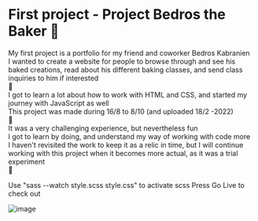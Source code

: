 # First project - Project Bedros the Baker 🥐

My first project is a portfolio for my friend and coworker Bedros Kabranien<br>
I wanted to create a website for people to browse through and see his baked creations, read about his different baking classes, and send class inquiries to him if interested
<br>
🥖
<br>
I got to learn a lot about how to work with HTML and CSS, and started my journey with JavaScript as well<br>
This project was made during 16/8 to 8/10 (and uploaded 18/2 -2022)
<br>
🍞
<br>
It was a very challenging experience, but nevertheless fun<br>
I got to learn by doing, and understand my way of working with code more<br>
I haven't revisited the work to keep it as a relic in time, but I will continue working with this project when it becomes more actual, as it was a trial experiment <br>
🥐

Use "sass --watch style.scss style.css" to activate scss
Press Go Live to check out 

![image](https://user-images.githubusercontent.com/90833604/154693079-65658545-478d-474c-8731-90c0a69582ba.png)
